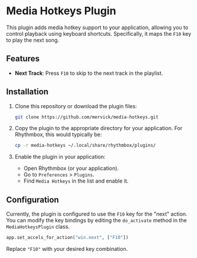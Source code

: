 # Media Hotkeys Plugin

This plugin adds media hotkey support to your application, allowing you to control playback using keyboard shortcuts. Specifically, it maps the `F10` key to play the next song.

## Features

- **Next Track**: Press `F10` to skip to the next track in the playlist.

## Installation

1. Clone this repository or download the plugin files:
   ```bash
   git clone https://github.com/mervick/media-hotkeys.git
   ```

2. Copy the plugin to the appropriate directory for your application. For Rhythmbox, this would typically be:
   ```bash
   cp -r media-hotkeys ~/.local/share/rhythmbox/plugins/
   ```

3. Enable the plugin in your application:
   - Open Rhythmbox (or your application).
   - Go to `Preferences` > `Plugins`.
   - Find `Media Hotkeys` in the list and enable it.

## Configuration

Currently, the plugin is configured to use the `F10` key for the "next" action. You can modify the key bindings by editing the `do_activate` method in the `MediaHotkeysPlugin` class.

```python
app.set_accels_for_action("win.next", ["F10"])
```

Replace `"F10"` with your desired key combination.
